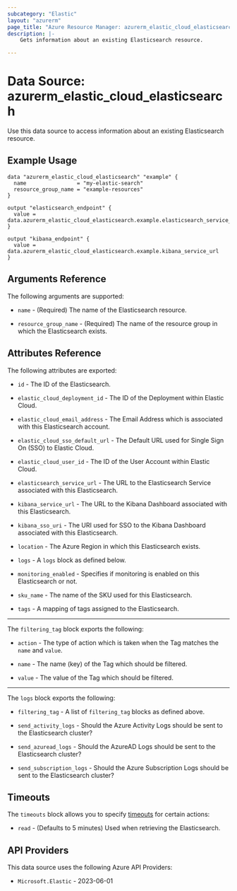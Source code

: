 ```yaml
---
subcategory: "Elastic"
layout: "azurerm"
page_title: "Azure Resource Manager: azurerm_elastic_cloud_elasticsearch"
description: |- 
    Gets information about an existing Elasticsearch resource.

---
```


# Data Source: azurerm_elastic_cloud_elasticsearch

Use this data source to access information about an existing Elasticsearch resource.

## Example Usage

```hcl
data "azurerm_elastic_cloud_elasticsearch" "example" {
  name                = "my-elastic-search"
  resource_group_name = "example-resources"
}

output "elasticsearch_endpoint" {
  value = data.azurerm_elastic_cloud_elasticsearch.example.elasticsearch_service_url
}

output "kibana_endpoint" {
  value = data.azurerm_elastic_cloud_elasticsearch.example.kibana_service_url
}
```

## Arguments Reference

The following arguments are supported:

* `name` - (Required) The name of the Elasticsearch resource.

* `resource_group_name` - (Required) The name of the resource group in which the Elasticsearch exists.

## Attributes Reference

The following attributes are exported:

* `id` - The ID of the Elasticsearch.

* `elastic_cloud_deployment_id` - The ID of the Deployment within Elastic Cloud.

* `elastic_cloud_email_address` - The Email Address which is associated with this Elasticsearch account.

* `elastic_cloud_sso_default_url` - The Default URL used for Single Sign On (SSO) to Elastic Cloud.

* `elastic_cloud_user_id` - The ID of the User Account within Elastic Cloud.

* `elasticsearch_service_url` - The URL to the Elasticsearch Service associated with this Elasticsearch.

* `kibana_service_url` - The URL to the Kibana Dashboard associated with this Elasticsearch.

* `kibana_sso_uri` - The URI used for SSO to the Kibana Dashboard associated with this Elasticsearch.

* `location` - The Azure Region in which this Elasticsearch exists.

* `logs` - A `logs` block as defined below.

* `monitoring_enabled` - Specifies if monitoring is enabled on this Elasticsearch or not.

* `sku_name` - The name of the SKU used for this Elasticsearch.

* `tags` - A mapping of tags assigned to the Elasticsearch.

---

The `filtering_tag` block exports the following:

* `action` - The type of action which is taken when the Tag matches the `name` and `value`.

* `name` - The name (key) of the Tag which should be filtered.

* `value` - The value of the Tag which should be filtered.

---

The `logs` block exports the following:

* `filtering_tag` - A list of `filtering_tag` blocks as defined above.

* `send_activity_logs` - Should the Azure Activity Logs should be sent to the Elasticsearch cluster?

* `send_azuread_logs` - Should the AzureAD Logs should be sent to the Elasticsearch cluster?

* `send_subscription_logs` - Should the Azure Subscription Logs should be sent to the Elasticsearch cluster?

## Timeouts

The `timeouts` block allows you to specify [timeouts](https://developer.hashicorp.com/terraform/language/resources/configure#define-operation-timeouts) for certain actions:

* `read` - (Defaults to 5 minutes) Used when retrieving the Elasticsearch.

## API Providers
<!-- This section is generated, changes will be overwritten -->
This data source uses the following Azure API Providers:

* `Microsoft.Elastic` - 2023-06-01
